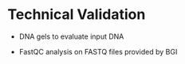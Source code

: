 # Technical Validation

- DNA gels to evaluate input DNA

- FastQC analysis on FASTQ files provided by BGI

